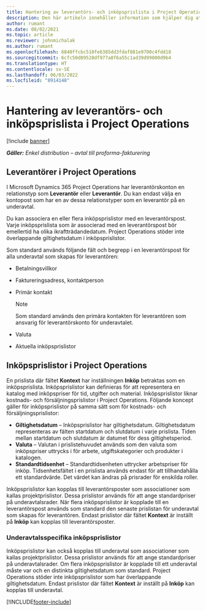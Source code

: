 ```yaml
---
title: Hantering av leverantörs- och inköpsprislista i Project Operations
description: Den här artikeln innehåller information som hjälper dig att skapa och underhålla leverantörsdata och köpa prislistor för underleverantörskontrakt.
author: rumant
ms.date: 08/02/2021
ms.topic: article
ms.reviewer: johnmichalak
ms.author: rumant
ms.openlocfilehash: 6840ffcbc510fe6385dd3fdaf881e9700c4fdd18
ms.sourcegitcommit: 6cfc50d89528df977a8f6a55c1ad39d99800d9b4
ms.translationtype: HT
ms.contentlocale: sv-SE
ms.lasthandoff: 06/03/2022
ms.locfileid: "8914148"
---
```

# <a name="vendor-and-purchase-price-list-management-in-project-operations"></a>Hantering av leverantörs- och inköpsprislista i Project Operations

[!include [banner](../../includes/dataverse-preview.md)]

_**Gäller:** Enkel distribution – avtal till proforma-fakturering_

## <a name="vendors-in-project-operations"></a>Leverantörer i Project Operations

I Microsoft Dynamics 365 Project Operations har leverantörskonton en relationstyp som **Leverantör** eller **Leverantör**. Du kan endast välja en kontopost som har en av dessa relationstyper som en leverantör på en underavtal.

Du kan associera en eller flera inköpsprislistor med en leverantörspost. Varje inköpsprislista som är associerad med en leverantörspost bör emellertid ha olika ikraftträdandedatum. Project Operations stöder inte överlappande giltighetsdatum i inköpsprislistor.

Som standard används följande fält och begrepp i en leverantörspost för alla underavtal som skapas för leverantören:

- Betalningsvillkor
- Faktureringsadress, kontaktperson
- Primär kontakt

    > [!NOTE]
    > Som standard används den primära kontakten för leverantören som ansvarig för leverantörskonto för underavtalet.

- Valuta
- Aktuella inköpsprislistor

## <a name="purchase-price-lists-in-project-operations"></a>Inköpsprislistor i Project Operations

En prislista där fältet **Kontext** har inställningen **Inköp** betraktas som en inköpsprislista. Inköpsprislistor kan definieras för att representera en katalog med inköpspriser för tid, utgifter och material. Inköpsprislistor liknar kostnads- och försäljningsprislistor i Project Operations. Följande koncept gäller för inköpsprislistor på samma sätt som för kostnads- och försäljningsprislistor:

- **Giltighetsdatum** – Inköpsprislistor har giltighetsdatum. Giltighetsdatum representeras av fälten startdatum och slutdatum i varje prislista. Tiden mellan startdatum och slutdatum är datumet för dess giltighetsperiod.
- **Valuta** – Valutan i prislistehuvudet används som den valuta som inköpspriser uttrycks i för arbete, utgiftskategorier och produkter i katalogen.
- **Standardtidsenhet** – Standardtidsenheten uttrycker arbetspriser för inköp. Tidsenhetsfältet i en prislista används endast för att tillhandahålla ett standardvärde. Det värdet kan ändras på prisrader för enskilda roller.

Inköpsprislistor kan kopplas till leverantörsposter som associationer som kallas projektprislistor. Dessa prislistor används för att ange standardpriser på underavtalsrader. När flera inköpsprislistor är kopplade till en leverantörspost används som standard den senaste prislistan för underavtal som skapas för leverantören. Endast prislistor där fältet **Kontext** är inställt på **Inköp** kan kopplas till leverantörsposter.

### <a name="subcontract-specific-purchase-price-lists"></a>Underavtalsspecifika inköpsprislistor

Inköpsprislistor kan också kopplas till underavtal som associationer som kallas projektprislistor. Dessa prislistor används för att ange standardpriser på underavtalsrader. Om flera inköpsprislistor är kopplade till ett underavtal måste var och en distinkta giltighetsdatum som standard. Project Operations stöder inte inköpsprislistor som har överlappande giltighetsdatum. Endast prislistor där fältet **Kontext** är inställt på **Inköp** kan kopplas till underavtal.

[!INCLUDE[footer-include](../../includes/footer-banner.md)]
